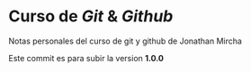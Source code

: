 # Curso de _Git_ & _Github_

Notas personales del curso de git y github de Jonathan Mircha

Este commit es para subir la version **1.0.0**